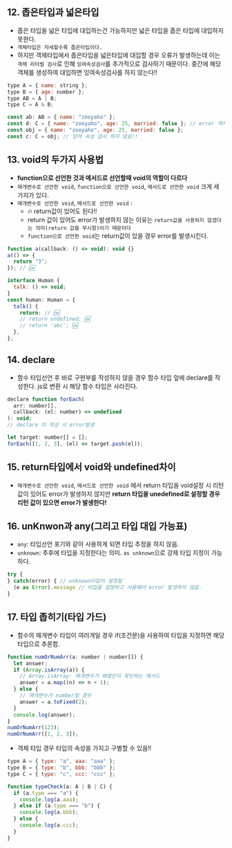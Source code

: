 ## 12. 좁은타입과 넓은타입

- 좁은 타입을 넓은 타입에 대입하는건 가능하지만 넓은 타입을 좁은 타입에 대입하지 못한다.
- `객체타입은 자세할수록 좁은타입이다.`
- 하지만 객체타입에서 좁은타입을 넓은타입에 대입할 경우 오류가 발생하는데 이는 `객체 리터럴 검사`로 인해 `잉여속성검사`를 추가적으로 검사하기 때문이다. 중간에 해당 객체를 생성하여 대입하면 잉여속성검사를 하지 않는다!!

```js
type A = { name: string };
type B = { age: number };
type AB = A | B;
type C = A & B;

const ab: AB = { name: "zooyaho" };
const d: C = { name: "zooyaho", age: 25, married: false }; // error 객체 리터럴 검사의 잉여속성검사로 인한 error
const obj = { name: "zooyaho", age: 25, married: false };
const c: C = obj; // 잉여 속성 검사 하지 않음!!
```

## 13. void의 두가지 사용법

- **function으로 선언한 것과 메서드로 선언할때 void의 역할이 다르다**
- `매개변수로 선언한 void`, `function으로 선언한 void`, `메서드로 선언한 void` 크게 세가지가 있다.
- `매개변수로 선언한 void`, `메서드로 선언한 void` :
  - 🔥 return값이 있어도 된다!!
  - return 값이 있어도 error가 발생하지 않는 이유는 `return값을 사용하지 않겠다는 의미(return 값을 무시함)이기 때문이다`
  - `function으로 선언한 void`는 return값이 있을 경우 error를 발생시킨다.

```js
function a(callback: () => void): void {}
a(() => {
  return "3";
}); // 🆗

interface Human {
  talk: () => void;
}
const human: Human = {
  talk() {
    return; // 🆗
    // return undefined; 🆗
    // return 'abc'; 🆗
  },
};
```

## 14. declare

- 함수 타입선언 후 바로 구현부를 작성하지 않을 경우 함수 타입 앞에 declare를 작성한다. js로 변환 시 해당 함수 타입은 사라진다.

```js
declare function forEach(
  arr: number[],
  callback: (el: number) => undefined
): void;
// declare 미 작성 시 error발생

let target: number[] = [];
forEach([1, 2, 3], (el) => target.push(el));
```

## 15. return타입에서 void와 undefined차이

- `매개변수로 선언한 void`, `메서드로 선언한 void` 에서 return 타입을 void설정 시 리턴 값이 있어도 error가 발생하지 않지만 **return 타입을 unedefined로 설정할 경우 리턴 값이 있으면 error가 발생한다!**

## 16. unKnwon과 any(그리고 타입 대입 가능표)

- `any`: 타입선언 포기와 같아 사용하게 되면 타입 추정을 하지 않음.
- `unknown`: 추후에 타입을 지정한다는 의미. `as unknown`으로 강제 타입 지정이 가능 하다.

```js
try {
} catch(error) { // unknown타입이 설정됨
  (e as Error).message // 타입을 설정하고 사용해야 error 발생하지 않음.
}
```

## 17. 타입 좁히기(타입 가드)

- 함수의 매개변수 타입이 여러개일 경우 if(조건문)을 사용하여 타입을 지정하면 해당 타입으로 추론함.

```js
function numOrNumArr(a: number | number[]) {
  let answer;
  if (Array.isArray(a)) {
    // Array.isArray: 매개변수가 배열인지 확인하는 메서드
    answer = a.map((n) => n + 1);
  } else {
    // 매개변수가 number일 경우
    answer = a.toFixed(2);
  }
  console.log(answer);
}
numOrNumArr(123);
numOrNumArr([1, 2, 3]);
```

- 객체 타입 경우 타입의 속성을 가지고 구별할 수 있음!!

```js
type A = { type: "a", aaa: "aaa" };
type B = { type: "b", bbb: "bbb" };
type C = { type: "c", ccc: "ccc" };

function typeCheck(a: A | B | C) {
  if (a.type === "a") {
    console.log(a.aaa);
  } else if (a.type === "b") {
    console.log(a.bbb);
  } else {
    console.log(a.ccc);
  }
}
```
